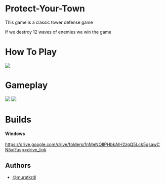 # Protect-Your-Town

This game is a classic tower defense game

If we destroy 12 waves of enemies we win the game


# How To Play

<img src="-" width="auto">


# Gameplay

<img src="-" width="auto">

<img src="-" width="auto">


# Builds

#### Windows

https://drive.google.com/drive/folders/1nMeNQIlPHbkAIH2zgQ5Lck5gsawCN5xi?usp=drive_link


## Authors

- [@muratkrdl](https://github.com/muratkrdl)

